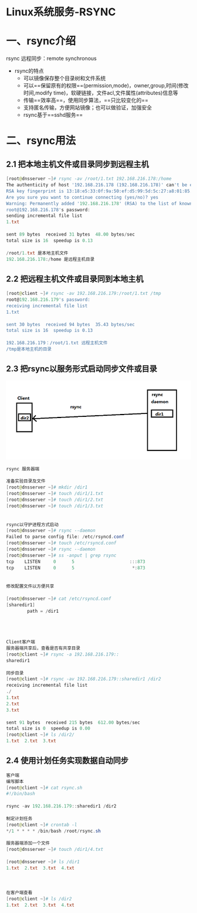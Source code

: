 # Linux系统服务-RSYNC

# 一、rsync介绍

rsync 远程同步：remote  synchronous

- rsync的特点
  - 可以镜像保存整个目录树和文件系统
  - 可以==保留原有的权限==(permission,mode)，owner,group,时间(修改时间,modify time)，软硬链接，文件acl,文件属性(attributes)信息等
  - 传输==效率高==，使用同步算法，==只比较变化的==
  - 支持匿名传输，方便网站镜像；也可以做验证，加强安全
  - rsync基于==sshd服务==

# 二、rsync用法

## 2.1 把本地主机文件或目录同步到远程主机



~~~powershell
[root@dnsserver ~]# rsync -av /root/1.txt 192.168.216.178:/home
The authenticity of host '192.168.216.178 (192.168.216.178)' can't be established.
RSA key fingerprint is 13:18:e5:33:0f:9a:50:ef:d5:99:5d:5c:27:a8:01:85.
Are you sure you want to continue connecting (yes/no)? yes
Warning: Permanently added '192.168.216.178' (RSA) to the list of known hosts.
root@192.168.216.178's password:
sending incremental file list
1.txt

sent 89 bytes  received 31 bytes  48.00 bytes/sec
total size is 16  speedup is 0.13

/root/1.txt 是本地主机文件
192.168.216.178:/home 是远程主机目录
~~~





## 2.2 把远程主机文件或目录同到本地主机



~~~powershell
[root@client ~]# rsync -av 192.168.216.179:/root/1.txt /tmp
root@192.168.216.179's password:
receiving incremental file list
1.txt

sent 30 bytes  received 94 bytes  35.43 bytes/sec
total size is 16  speedup is 0.13

192.168.216.179：/root/1.txt 远程主机文件
/tmp是本地主机的目录
~~~





## 2.3 把rsync以服务形式启动同步文件或目录



![1575545984236](Linux系统服务-RSYNC.assets/1575545984236.png)





~~~powershell
rsync 服务器端

准备实验目录及文件
[root@dnsserver ~]# mkdir /dir1
[root@dnsserver ~]# touch /dir1/1.txt
[root@dnsserver ~]# touch /dir1/2.txt
[root@dnsserver ~]# touch /dir1/3.txt


rsync以守护进程方式启动
[root@dnsserver ~]# rsync --daemon
Failed to parse config file: /etc/rsyncd.conf
[root@dnsserver ~]# touch /etc/rsyncd.conf
[root@dnsserver ~]# rsync --daemon
[root@dnsserver ~]# ss -anput | grep rsync
tcp    LISTEN     0      5                     :::873                  :::*      users:(("rsync",5453,5))
tcp    LISTEN     0      5                      *:873                   *:*      users:(("rsync",5453,4))


修改配置文件以方便共享

[root@dnsserver ~]# cat /etc/rsyncd.conf
[sharedir1]
        path = /dir1




Client客户端
服务器端共享后，查看是否有共享目录
[root@client ~]# rsync -a 192.168.216.179::
sharedir1

同步目录
[root@client ~]# rsync -av 192.168.216.179::sharedir1 /dir2
receiving incremental file list
./
1.txt
2.txt
3.txt

sent 91 bytes  received 215 bytes  612.00 bytes/sec
total size is 0  speedup is 0.00
[root@client ~]# ls /dir2/
1.txt  2.txt  3.txt


~~~



## 2.4 使用计划任务实现数据自动同步



~~~powershell
客户端
编写脚本
[root@client ~]# cat rsync.sh
#!/bin/bash

rsync -av 192.168.216.179::sharedir1 /dir2

制定计划任务
[root@client ~]# crontab -l
*/1 * * * * /bin/bash /root/rsync.sh

服务器端添加一个文件
[root@dnsserver ~]# touch /dir1/4.txt

[root@dnsserver ~]# ls /dir1
1.txt  2.txt  3.txt  4.txt



在客户端查看
[root@client ~]# ls /dir2
1.txt  2.txt  3.txt  4.txt

~~~

